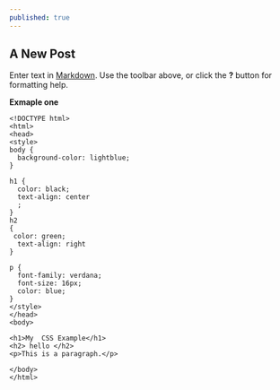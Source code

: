 ```yaml
---
published: true
---
```

## A New Post

Enter text in [Markdown](http://daringfireball.net/projects/markdown/). Use the toolbar above, or click the **?** button for formatting help.

**Exmaple one**
~~~ 
<!DOCTYPE html>
<html>
<head>
<style>
body {
  background-color: lightblue;
}

h1 {
  color: black;
  text-align: center
  ;
}
h2
{
 color: green;
  text-align: right
}

p {
  font-family: verdana;
  font-size: 16px;
  color: blue;
}
</style>
</head>
<body>

<h1>My  CSS Example</h1>
<h2> hello </h2>
<p>This is a paragraph.</p>

</body>
</html>
~~~


